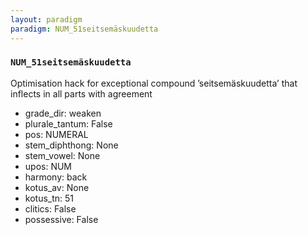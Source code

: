 ```yaml
---
layout: paradigm
paradigm: NUM_51seitsemäskuudetta
---
```

### ` NUM_51seitsemäskuudetta `

Optimisation hack for exceptional compound ’seitsemäskuudetta’ that inflects in all parts with agreement
* grade_dir: weaken
* plurale_tantum: False
* pos: NUMERAL
* stem_diphthong: None
* stem_vowel: None
* upos: NUM
* harmony: back
* kotus_av: None
* kotus_tn: 51
* clitics: False
* possessive: False
